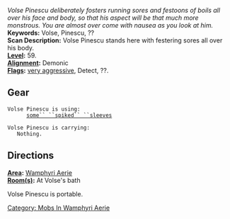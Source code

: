 *Volse Pinescu deliberately fosters running sores and festoons of boils
all over his face and body, so that his aspect will be that much more
monstrous. You are almost over come with nausea as you look at him.*  
**Keywords:** Volse, Pinescu, ??  
**Scan Description:** Volse Pinescu stands here with festering sores all
over his body.  
**[Level](Level.md "wikilink"):** 59.  
**[Alignment](Alignment.md "wikilink"):** Demonic  
**[Flags](:Category:_Mob_Types.md "wikilink"):** [very
aggressive](Aggressive_Mobs.md "wikilink"), Detect, ??.  

## Gear

`Volse Pinescu is using:`  
`   `<worn on arms>`   `[`some`` ``spiked`` ``sleeves`](Spiked_Sleeves.md "wikilink")

`Volse Pinescu is carrying:`  
`   Nothing.`

## Directions

**[Area](:Category:_Areas.md "wikilink"):** [ Wamphyri
Aerie](:Category:_Wamphyri_Aerie.md "wikilink")  
**[Room(s)](:Category:_Rooms.md "wikilink"):** At Volse's bath

Volse Pinescu is portable.  

[Category: Mobs In Wamphyri
Aerie](Category:_Mobs_In_Wamphyri_Aerie "wikilink")
